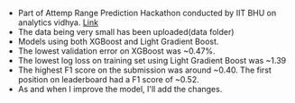 <ul><li>Part of Attemp Range Prediction Hackathon conducted by IIT BHU on analytics vidhya. <a href="https://datahack.analyticsvidhya.com/contest/codefest-enigma/">Link</a></li>
<li>The data being very small has been uploaded(data folder)</li>
<li>Models using both XGBoost and Light Gradient Boost.</li>
<li>The lowest validation error on XGBoost was ~0.47%.</li>
<li>The lowest log loss on training set using Light Gradient Boost was ~1.39</li>
<li>The highest F1 score on the submission was around ~0.40. The first position on leaderboard had a F1 score of ~0.52.</li>
<li>As and when I improve the model, I'll add the changes.</li></ul>
